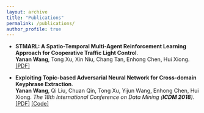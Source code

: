 ```yaml
---
layout: archive
title: "Publications"
permalink: /publications/
author_profile: true
---
```


* <b>STMARL: A Spatio-Temporal Multi-Agent Reinforcement Learning Approach for Cooperative Traffic Light Control</b>. <br>
<b>Yanan Wang</b>, Tong Xu, Xin Niu, Chang Tan, Enhong Chen, Hui Xiong.<br>
[[PDF]](https://arxiv.org/pdf/1908.10577.pdf)


* <b>Exploiting Topic-based Adversarial Neural Network for Cross-domain Keyphrase Extraction</b>. <br>
<b>Yanan Wang</b>, Qi Liu, Chuan Qin, Tong Xu, Yijun Wang, Enhong Chen, Hui Xiong. <i>The 18th International Conference on Data Mining (**ICDM 2018**)</i>.<br>
[[PDF]](https://wwwyn.github.io/files/Yanan_ICDM18.pdf)
[[Code]](https://github.com/wwwyn/TANN)

